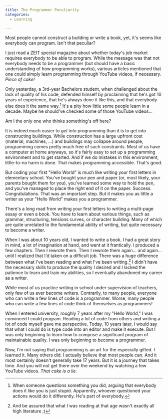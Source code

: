 ```yaml
---
title: The Programmer Peculiarity
categories:
  - Learning

---
```


Most people cannot construct a building or write a book, yet, it's seems like everybody can program. Isn't that peculiar?

I just read a ZEIT special magazine about whether today's job market requires everybody to be able to program. While the message was that not everybody needs to be a programmer (but should have a basic understanding of how programming works), various articles mentioned that one could simply learn programming through YouTube videos, if necessary. *Piece of cake!*

Only yesterday, a 3rd-year Bachelors student, when challenged about the lack of quality of his code, defended himself by proclaiming that he's got 10 years of experience, that he's always done it like this, and that everybody else does it the same way.[^everybody] It's a pity how little some people learn in a decade. Maybe he should've checked some of those YouTube videos...

Am I the only one who thinks something's off here?

It is indeed much easier to *get into* programming than it is to get into constructing buildings. While construction has a large upfront cost (material, machines, ...) and buildings may collapse around people, programming comes pretty much free of such constraints. Most of us have a computer at home anyways, so it's fairly easy to set up a programming environment and to get started. And if we do mistakes in this environment, little-to-no harm is done. That makes programming accessible. That's good.

But coding your first "Hello World" is much like writing your first letters in elementary school. You've bought your pen and paper (or, most likely, your parents bought them for you), you've learned some way to hold the pen, and you've managed to place the right end of it on the paper. Success. Congratulations. That was an important step. But it makes you as little a writer as your "Hello World" makes you a programmer.

There's a long road from writing your first letters to writing a multi-page essay or even a book. You have to learn about various things, such as grammar, structuring, tensions curves, or character building. Many of which are quite unrelated to the fundamental ability of writing, but quite necessary to become a writer.

When I was about 10 years old, I wanted to write a book. I had a great story in mind, a lot of imagination at hand, and went at it frantically. I produced a few chapters. Then I rewrote them. Then I rewrote them again... and again... until I realized that I'd taken on a difficult job. There was a huge difference between what I've been reading and what I've been writing.[^teen-literature] I didn't have the necessary skills to produce the quality I desired and I lacked the patience to learn and train my abilities, so I eventually abandoned my career as a writer.

While most of us practice writing in school under supervision of teachers, only few of us ever become writers. Contrarily, to many people, everyone who can write a few lines of code is a programmer. Worse, many people who can write a few lines of code think of themselves as programmers!

When I entered university, roughly 7 years after my "Hello World," I was convinced I could program. Reading a lot of code from others and writing a lot of code myself gave me perspective. Today, 10 years later, I would say that what I could do is type code into an editor and make it execute. But I was only beginning to learn how to compose a significant program of maintainable quality. I was only beginning to become a programmer.

Now, I'm not saying that programming is an art for the especially gifted. I learned it. Many others did. I actually believe that most people can. And it most certainly doesn't generally take 17 years. But it is a journey that takes time. And you will not get there over the weekend by watching a few YouTube videos. *That cake is a lie.*

  [^everybody]: When someone questions something you did, arguing that everybody does it like you is just stupid. Apparently, whoever questioned your actions would do it differently. He's part of everybody.
  [^teen-literature]: And be assured that what I was reading at that age wasn't exactly all high literature ;)
